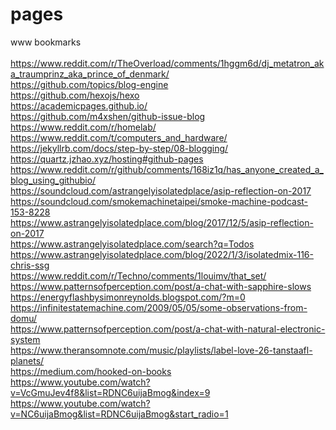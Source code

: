 # pages
www bookmarks<br>
<br>https://www.reddit.com/r/TheOverload/comments/1hggm6d/dj_metatron_aka_traumprinz_aka_prince_of_denmark/
<br>https://github.com/topics/blog-engine
<br>https://github.com/hexojs/hexo
<br>https://academicpages.github.io/
<br>https://github.com/m4xshen/github-issue-blog
<br>https://www.reddit.com/r/homelab/
<br>https://www.reddit.com/t/computers_and_hardware/
<br>https://jekyllrb.com/docs/step-by-step/08-blogging/
<br>https://quartz.jzhao.xyz/hosting#github-pages
<br>https://www.reddit.com/r/github/comments/168iz1q/has_anyone_created_a_blog_using_githubio/
<br>https://soundcloud.com/astrangelyisolatedplace/asip-reflection-on-2017
<br>https://soundcloud.com/smokemachinetaipei/smoke-machine-podcast-153-8228
<br>https://www.astrangelyisolatedplace.com/blog/2017/12/5/asip-reflection-on-2017
<br>https://www.astrangelyisolatedplace.com/search?q=Todos
<br>https://www.astrangelyisolatedplace.com/blog/2022/1/3/isolatedmix-116-chris-ssg
<br>https://www.reddit.com/r/Techno/comments/1louimv/that_set/
<br>https://www.patternsofperception.com/post/a-chat-with-sapphire-slows
<br>https://energyflashbysimonreynolds.blogspot.com/?m=0
<br>https://infinitestatemachine.com/2009/05/05/some-observations-from-domu/
<br>https://www.patternsofperception.com/post/a-chat-with-natural-electronic-system
<br>https://www.theransomnote.com/music/playlists/label-love-26-tanstaafl-planets/
<br>https://medium.com/hooked-on-books
<br>https://www.youtube.com/watch?v=VcGmuJev4f8&list=RDNC6uijaBmog&index=9
<br>https://www.youtube.com/watch?v=NC6uijaBmog&list=RDNC6uijaBmog&start_radio=1
